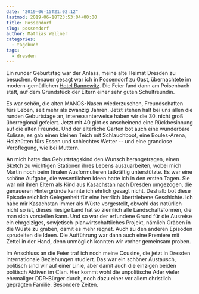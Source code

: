 ```yaml
---
date: "2019-06-15T21:02:12"
lastmod: 2019-06-18T23:53:04+00:00
title: Possendorf
slug: possendorf
author: Mathias Wellner
categories:
  - tagebuch
tags:
  - dresden
---
```

Ein runder Geburtstag war der Anlass, meine alte Heimat Dresden zu besuchen. Genauer gesagt war ich in Possendorf zu Gast, übernachtete im modern-gemütlichen [Hotel Bannewitz](https://www.hotel-bannewitz.de/). Die Feier fand dann am Poisenbach statt, auf dem Grundstück der Eltern einer sehr guten Schulfreundin. 
<!--more-->

Es war schön, die alten MANOS-Nasen wiederzusehen, Freundschaften fürs Leben, seit mehr als zwanzig Jahren. Jetzt stehen halt bei uns allen die runden Geburtstage an, interessanterweise haben wir die 30. nicht groß überregional gefeiert. Jetzt mit 40 gibt es anscheinend eine Rückbesinnung auf die alten Freunde. Und der elterliche Garten bot auch eine wunderbare Kulisse, es gab einen kleinen Teich mit Schlauchboot, eine Boules-Arena, Holzhütten fürs Essen und schlechtes Wetter -- und eine grandiose Verpflegung, wie bei Muttern. 

An mich hatte das Geburtstagskind den Wunsch herangetragen, einen Sketch zu wichtigen Stationen ihres Lebens auszuarbeiten, wobei mich Martin noch beim finalen Ausformulieren tatkräftig unterstützte. Es war eine schöne Aufgabe, die wesentlichen Ideen hatte ich in den ersten Tagen. Sie war mit ihren Eltern als Kind aus [Kasachstan](https://de.wikipedia.org/wiki/Kasachstan) nach Dresden umgezogen, die genaueren Hintergründe kannte ich ehrlich gesagt nicht. Deshalb bot diese Episode reichlich Gelegenheit für eine herrlich übertriebene Geschichte. Ich habe mir Kasachstan immer als Wüste vorgestellt, obwohl das natürlich nicht so ist, dieses riesige Land hat so ziemlich alle Landschaftsformen, die man sich vorstellen kann. Und so war der erfundene Grund für die Ausreise ein ehrgeiziges, sowjetisch-planwirtschaftliches Projekt, nämlich Gräben in die Wüste zu graben, damit es mehr regnet. Auch zu den anderen Episoden sprudelten die Ideen. Die Aufführung war dann auch eine Premiere mit Zettel in der Hand, denn unmöglich konnten wir vorher gemeinsam proben. 

Im Anschluss an die Feier traf ich noch meine Cousine, die jetzt in Dresden internationale Beziehungen studiert. Das war ein schöner Austausch, politisch sind wir auf einer Linie, aber damit auch die einzigen beiden politisch Aktiven im Clan. Hier kommt wohl die unpolitische Ader vieler ehemaliger DDR-Bürger durch, noch dazu einer vor allem christlich geprägten Familie. Besondere Zeiten.